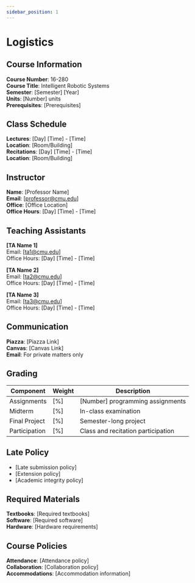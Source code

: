 ```yaml
---
sidebar_position: 1
---
```


# Logistics

## Course Information

**Course Number**: 16-280  
**Course Title**: Intelligent Robotic Systems  
**Semester**: [Semester] [Year]  
**Units**: [Number] units  
**Prerequisites**: [Prerequisites]

## Class Schedule

**Lectures**: [Day] [Time] - [Time]  
**Location**: [Room/Building]  
**Recitations**: [Day] [Time] - [Time]  
**Location**: [Room/Building]  

## Instructor

**Name**: [Professor Name]  
**Email**: [professor@cmu.edu]  
**Office**: [Office Location]  
**Office Hours**: [Day] [Time] - [Time]

## Teaching Assistants

**[TA Name 1]**  
Email: [ta1@cmu.edu]  
Office Hours: [Day] [Time] - [Time]

**[TA Name 2]**  
Email: [ta2@cmu.edu]  
Office Hours: [Day] [Time] - [Time]

**[TA Name 3]**  
Email: [ta3@cmu.edu]  
Office Hours: [Day] [Time] - [Time]

## Communication

**Piazza**: [Piazza Link]  
**Canvas**: [Canvas Link]  
**Email**: For private matters only

## Grading

| Component | Weight | Description |
|-----------|---------|-------------|
| Assignments | [%] | [Number] programming assignments |
| Midterm | [%] | In-class examination |
| Final Project | [%] | Semester-long project |
| Participation | [%] | Class and recitation participation |

## Late Policy

- [Late submission policy]
- [Extension policy]
- [Academic integrity policy]

## Required Materials

**Textbooks**: [Required textbooks]  
**Software**: [Required software]  
**Hardware**: [Hardware requirements]

## Course Policies

**Attendance**: [Attendance policy]  
**Collaboration**: [Collaboration policy]  
**Accommodations**: [Accommodation information] 